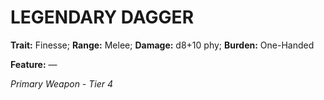 # LEGENDARY DAGGER

**Trait:** Finesse; **Range:** Melee; **Damage:** d8+10 phy; **Burden:** One-Handed

**Feature:** —

*Primary Weapon - Tier 4*
